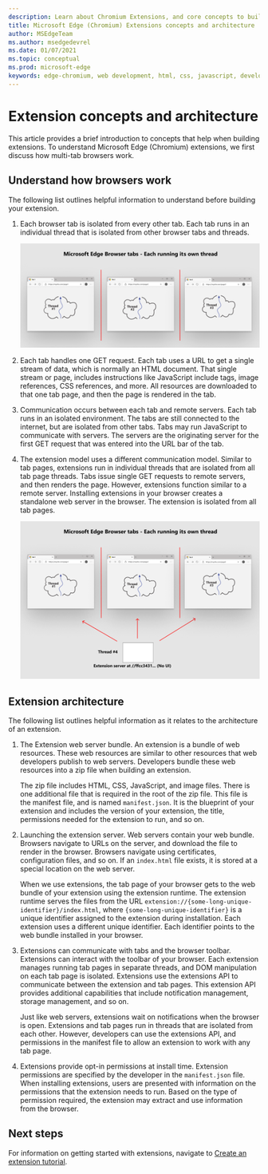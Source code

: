 ```yaml
---
description: Learn about Chromium Extensions, and core concepts to build extensions.
title: Microsoft Edge (Chromium) Extensions concepts and architecture
author: MSEdgeTeam
ms.author: msedgedevrel
ms.date: 01/07/2021
ms.topic: conceptual
ms.prod: microsoft-edge
keywords: edge-chromium, web development, html, css, javascript, developer, extensions
---
```

# Extension concepts and architecture  

This article provides a brief introduction to concepts that help when building extensions.  To understand Microsoft Edge \(Chromium\) extensions, we first discuss how multi-tab browsers work.  

## Understand how browsers work  

The following list outlines helpful information to understand before building your extension.  

1.  Each browser tab is isolated from every other tab.  Each tab runs in an individual thread that is isolated from other browser tabs and threads.  
    
    ![One thread per browser tab](media/index-image1-browsertabs.png)  
    
1.  Each tab handles one GET request.  Each tab uses a URL to get a single stream of data, which is normally an HTML document.  That single stream or page, includes instructions like JavaScript include tags, image references, CSS references, and more.  All resources are downloaded to that one tab page, and then the page is rendered in the tab.  
1.  Communication occurs between each tab and remote servers.  Each tab runs in an isolated environment.  The tabs are still connected to the internet, but are isolated from other tabs.  Tabs may run JavaScript to communicate with servers.  The servers are the originating server for the first GET request that was entered into the URL bar of the tab.  
1.  The extension model uses a different communication model.  Similar to tab pages, extensions run in individual threads that are isolated from all tab page threads.  Tabs issue single GET requests to remote servers, and then renders the page.  However, extensions function similar to a remote server.  Installing extensions in your browser creates a standalone web server in the browser.  The extension is isolated from all tab pages.  
    
    ![Extensions use a different communication model](media/index-image3-upsidedown.png)  
    
## Extension architecture  

The following list outlines helpful information as it relates to the architecture of an extension.  

1.  The Extension web server bundle.  An extension is a bundle of web resources.  These web resources are similar to other resources that web developers publish to web servers.  Developers bundle these web resources into a zip file when building an extension.  
    
    The zip file includes HTML, CSS, JavaScript, and image files.  There is one additional file that is required in the root of the zip file.  This file is the manifest file, and is named `manifest.json`.  It is the blueprint of  your extension and includes the version of your extension, the title, permissions needed for the extension to run, and so on.
    
1.  Launching the extension server.  Web servers contain your web bundle.  Browsers navigate to URLs on the server, and download the file to render in the browser.  Browsers navigate using certificates, configuration files, and so on.  If an `index.html` file exists, it is stored at a special location on the web server.  
    
    When we use extensions, the tab page of your browser gets to the web bundle of your extension using the extension runtime.  The extension runtime serves the files from the URL `extension://{some-long-unique-identifier}/index.html`, where `{some-long-unique-identifier}` is a unique identifier assigned to the extension during installation.  Each extension uses a different unique identifier.  Each identifier points to the web bundle installed in your browser.  
    
1.  Extensions can communicate with tabs and the browser toolbar.  Extensions can interact with the toolbar of your browser.  Each extension manages running tab pages in separate threads, and DOM manipulation on each tab page is isolated.  Extensions use the extensions API to communicate between the extension and tab pages.  This extension API provides additional capabilities that include notification management, storage management, and so on.  
    
    Just like web servers, extensions wait on notifications when the browser is open.  Extensions and tab pages run in threads that are isolated from each other.  However, developers can use the extensions API, and permissions in the manifest file to allow an extension to work with any tab page.  
    
1.  Extensions provide opt-in permissions at install time.  Extension permissions are specified by the developer in the `manifest.json` file.  When installing extensions, users are presented with information on the permissions that the extension needs to run.  Based on the type of permission required, the extension may extract and use information from the browser.  
    
## Next steps

For information on getting started with extensions, navigate to [Create an extension tutorial][CreateAnExtensionPart1].  

<!-- links -->  

[CreateAnExtensionPart1]: ./part1-simple-extension.md "Create an extension tutorial - Part 1 | Microsoft Docs"  